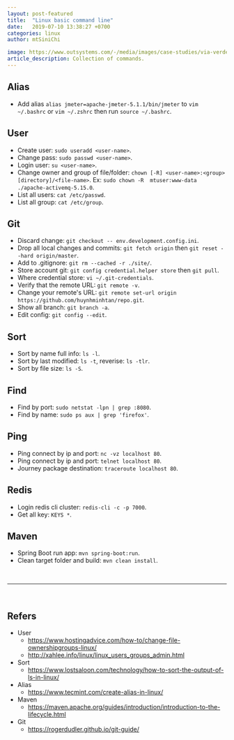 ```yaml
---
layout: post-featured
title:  "Linux basic command line"
date:   2019-07-10 13:38:27 +0700
categories: linux
author: mtSiniChi

image: https://www.outsystems.com/-/media/images/case-studies/via-verde-crm-increases-customer-adoption/via-verde-crm-increases-customer-adoption-hero.png
article_description: Collection of commands.
---
```


## Alias

- Add alias `alias jmeter=apache-jmeter-5.1.1/bin/jmeter` to `vim ~/.bashrc` or `vim ~/.zshrc` then run `source ~/.bashrc`.

## User

- Create user: `sudo useradd <user-name>`.
- Change pass: `sudo passwd <user-name>`.
- Login user: `su <user-name>`.
- Change owner and group of file/folder: `chown [-R] <user-name>:<group> [directory]/<file-name>`. Ex: `sudo chown -R  mtuser:www-data ./apache-activemq-5.15.0`.
- List all users: `cat /etc/passwd`.
- List all group: `cat /etc/group`.

## Git

- Discard change: `git checkout -- env.development.config.ini`.
- Drop all local changes and commits: `git fetch origin` then `git reset --hard origin/master`.
- Add to .gitignore: `git rm --cached -r ./site/`.
- Store account git: `git config credential.helper store` then `git pull`.
- Where credential store: `vi ~/.git-credentials`.
- Verify that the remote URL: `git remote -v`.
- Change your remote's URL: `git remote set-url origin https://github.com/huynhminhtan/repo.git`.
- Show all branch: `git branch -a`.
- Edit config: `git config --edit`.

## Sort

- Sort by name full info: `ls -l`.
- Sort by last modified: `ls -t`, reverise: `ls -tlr`.
- Sort by file size: `ls -S`.

## Find

- Find by port: `sudo netstat -lpn | grep :8080`.
- Find by name: `sudo ps aux | grep 'firefox'`.

## Ping

- Ping connect by ip and port: `nc -vz localhost 80`.
- Ping connect by ip and port: `telnet localhost 80`.
- Journey package destination: `traceroute localhost 80`.

## Redis

- Login redis cli cluster: `redis-cli -c -p 7000`.
- Get all key: `KEYS *`.

## Maven

- Spring Boot run app: `mvn spring-boot:run`.
- Clean target folder and build: `mvn clean install`.

<br>

---

<br>

## Refers

- User
  - https://www.hostingadvice.com/how-to/change-file-ownershipgroups-linux/
  - http://xahlee.info/linux/linux_users_groups_admin.html
- Sort
  - https://www.lostsaloon.com/technology/how-to-sort-the-output-of-ls-in-linux/
- Alias
  - https://www.tecmint.com/create-alias-in-linux/
- Maven
  - https://maven.apache.org/guides/introduction/introduction-to-the-lifecycle.html
- Git
  - https://rogerdudler.github.io/git-guide/
  